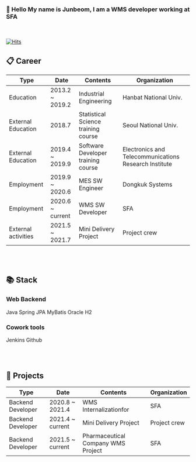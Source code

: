 ### 👋 Hello My name is Junbeom, I am a WMS developer working at SFA

<br/><br/>
[![Hits](https://hits.seeyoufarm.com/api/count/incr/badge.svg?url=https%3A%2F%2Fwww.sfa.co.kr&count_bg=%2379C83D&title_bg=%2379C83D&icon=pinboard.svg&icon_color=%23E7E7E7&title=SFA&edge_flat=true)](https://www.sfa.co.kr/)
## :clipboard: Career
| Type                	| Date            	   | Contents                           	| Organization                                          	|
|---------------------	|-----------------	   |------------------------------------	|-------------------------------------------------------	|
| Education           	| 2013.2 ~ 2019.2 	   | Industrial Engineering             	| Hanbat National Univ.                                   |
| External Education    | 2018.7          	   | Statistical Science training course  | Seoul National Univ.                                    |
| External Education    | 2019.4 ~ 2019.9 	   | Software Developer training course 	| Electronics and Telecommunications Research Institute 	|
| Employment          	| 2019.9 ~ 2020.6 	   | MES SW Engineer                    	| Dongkuk Systems                                       	|
| Employment          	| 2020.6 ~ current     | WMS SW Developer                   	| SFA                                                   	|
| External activities 	| 2021.5 ~ 2021.7 	   | Mini Delivery Project              	| Project crew                                          	|


<br/><br/>
## :books: Stack
### Web Backend
Java Spring JPA MyBatis Oracle H2 

### Cowork tools
Jenkins Github

<br/><br/>
## :office: Projects
| Type                	| Date            	   | Contents                           	| Organization                                          	|
|---------------------	|-----------------	   |------------------------------------	|-------------------------------------------------------	|
| Backend Developer   	| 2020.8 ~ 2021.4 	   | WMS Internalizationfor               | SFA                                                     |
| Backend Developer     | 2021.4 ~ current     | Mini Delivery Project                | Project crew                                            |
| Backend Developer     | 2021.5 ~ current 	   | Pharmaceutical Company WMS Project 	| SFA                                                   	|

<!--

**skier5000/skier5000** is a ✨ _special_ ✨ repository because its `README.md` (this file) appears on your GitHub profile.
[![Anurag's GitHub stats](https://github-readme-stats.vercel.app/api?username=skier5000)](https://github.com/anuraghazra/github-readme-stats)
Here are some ideas to get you started:
 
- 🔭 I’m currently working on ...
- 🌱 I’m currently learning ...
- 👯 I’m looking to collaborate on ...
- 🤔 I’m looking for help with ...
- 💬 Ask me about ...
- 📫 How to reach me: ...
- 😄 Pronouns: ...
- ⚡ Fun fact: ...
-->

<!--
취업리스트
오픈서베이 : https://programmers.co.kr/job_positions/2571
마이리얼트립 : https://programmers.co.kr/job_positions/3127
쿠팡 : https://programmers.co.kr/job_positions/3761

-->

<!--
꾸미기리스트
이모티콘사용 페이지 : https://www.webfx.com/tools/emoji-cheat-sheet/

-->
